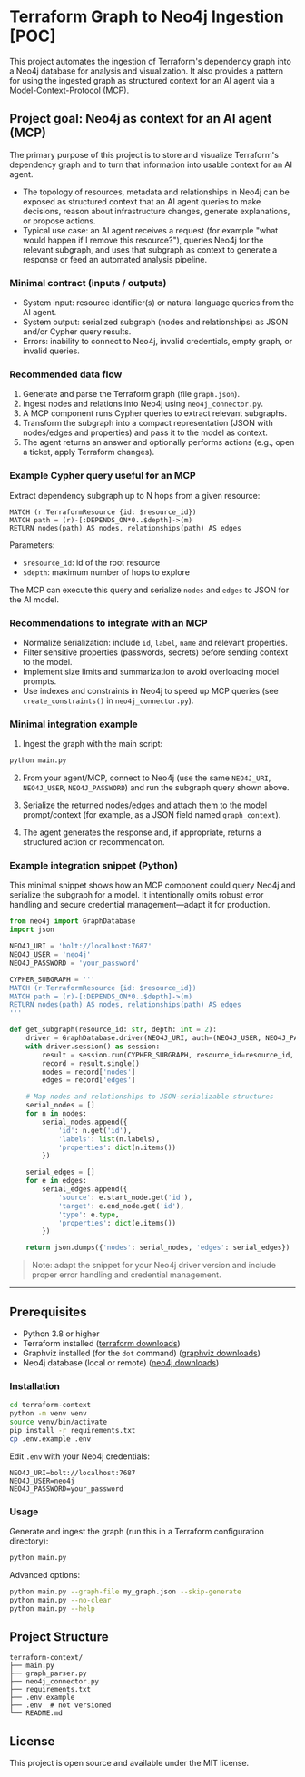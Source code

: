# Terraform Graph to Neo4j Ingestion [POC]

This project automates the ingestion of Terraform's dependency graph into a Neo4j database for analysis and visualization. It also provides a pattern for using the ingested graph as structured context for an AI agent via a Model-Context-Protocol (MCP).

## Project goal: Neo4j as context for an AI agent (MCP)

The primary purpose of this project is to store and visualize Terraform's dependency graph and to turn that information into usable context for an AI agent.

- The topology of resources, metadata and relationships in Neo4j can be exposed as structured context that an AI agent queries to make decisions, reason about infrastructure changes, generate explanations, or propose actions.
- Typical use case: an AI agent receives a request (for example "what would happen if I remove this resource?"), queries Neo4j for the relevant subgraph, and uses that subgraph as context to generate a response or feed an automated analysis pipeline.

### Minimal contract (inputs / outputs)

- System input: resource identifier(s) or natural language queries from the AI agent.
- System output: serialized subgraph (nodes and relationships) as JSON and/or Cypher query results.
- Errors: inability to connect to Neo4j, invalid credentials, empty graph, or invalid queries.

### Recommended data flow

1. Generate and parse the Terraform graph (file `graph.json`).
2. Ingest nodes and relations into Neo4j using `neo4j_connector.py`.
3. A MCP component runs Cypher queries to extract relevant subgraphs.
4. Transform the subgraph into a compact representation (JSON with nodes/edges and properties) and pass it to the model as context.
5. The agent returns an answer and optionally performs actions (e.g., open a ticket, apply Terraform changes).

### Example Cypher query useful for an MCP

Extract dependency subgraph up to N hops from a given resource:

```cypher
MATCH (r:TerraformResource {id: $resource_id})
MATCH path = (r)-[:DEPENDS_ON*0..$depth]->(m)
RETURN nodes(path) AS nodes, relationships(path) AS edges
```

Parameters:

- `$resource_id`: id of the root resource
- `$depth`: maximum number of hops to explore

The MCP can execute this query and serialize `nodes` and `edges` to JSON for the AI model.

### Recommendations to integrate with an MCP

- Normalize serialization: include `id`, `label`, `name` and relevant properties.
- Filter sensitive properties (passwords, secrets) before sending context to the model.
- Implement size limits and summarization to avoid overloading model prompts.
- Use indexes and constraints in Neo4j to speed up MCP queries (see `create_constraints()` in `neo4j_connector.py`).

### Minimal integration example

1. Ingest the graph with the main script:

```bash
python main.py
```

2. From your agent/MCP, connect to Neo4j (use the same `NEO4J_URI`, `NEO4J_USER`, `NEO4J_PASSWORD`) and run the subgraph query shown above.

3. Serialize the returned nodes/edges and attach them to the model prompt/context (for example, as a JSON field named `graph_context`).

4. The agent generates the response and, if appropriate, returns a structured action or recommendation.

### Example integration snippet (Python)

This minimal snippet shows how an MCP component could query Neo4j and serialize the subgraph for a model. It intentionally omits robust error handling and secure credential management—adapt it for production.

```python
from neo4j import GraphDatabase
import json

NEO4J_URI = 'bolt://localhost:7687'
NEO4J_USER = 'neo4j'
NEO4J_PASSWORD = 'your_password'

CYPHER_SUBGRAPH = '''
MATCH (r:TerraformResource {id: $resource_id})
MATCH path = (r)-[:DEPENDS_ON*0..$depth]->(m)
RETURN nodes(path) AS nodes, relationships(path) AS edges
'''

def get_subgraph(resource_id: str, depth: int = 2):
    driver = GraphDatabase.driver(NEO4J_URI, auth=(NEO4J_USER, NEO4J_PASSWORD))
    with driver.session() as session:
        result = session.run(CYPHER_SUBGRAPH, resource_id=resource_id, depth=depth)
        record = result.single()
        nodes = record['nodes']
        edges = record['edges']

    # Map nodes and relationships to JSON-serializable structures
    serial_nodes = []
    for n in nodes:
        serial_nodes.append({
            'id': n.get('id'),
            'labels': list(n.labels),
            'properties': dict(n.items())
        })

    serial_edges = []
    for e in edges:
        serial_edges.append({
            'source': e.start_node.get('id'),
            'target': e.end_node.get('id'),
            'type': e.type,
            'properties': dict(e.items())
        })

    return json.dumps({'nodes': serial_nodes, 'edges': serial_edges})
```

> Note: adapt the snippet for your Neo4j driver version and include proper error handling and credential management.

---

## Prerequisites

- Python 3.8 or higher
- Terraform installed ([terraform downloads](https://www.terraform.io/downloads))
- Graphviz installed (for the `dot` command) ([graphviz downloads](https://graphviz.org/download/))
- Neo4j database (local or remote) ([neo4j downloads](https://neo4j.com/download/))

### Installation

```bash
cd terraform-context
python -m venv venv
source venv/bin/activate
pip install -r requirements.txt
cp .env.example .env
```

Edit `.env` with your Neo4j credentials:

```env
NEO4J_URI=bolt://localhost:7687
NEO4J_USER=neo4j
NEO4J_PASSWORD=your_password
```

### Usage

Generate and ingest the graph (run this in a Terraform configuration directory):

```bash
python main.py
```

Advanced options:

```bash
python main.py --graph-file my_graph.json --skip-generate
python main.py --no-clear
python main.py --help
```

## Project Structure

```
terraform-context/
├── main.py
├── graph_parser.py
├── neo4j_connector.py
├── requirements.txt
├── .env.example
├── .env  # not versioned
└── README.md
```

## License

This project is open source and available under the MIT license.
